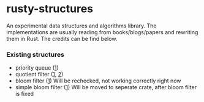 # rusty-structures
An experimental data structures and algorithms library. The implementations are usually reading from books/blogs/papers and rewriting them in Rust. The credits can be find below.

### Existing structures

- priority queue ([1](https://github.com/mlarocca/AlgorithmsAndDataStructuresInAction))
- quotient filter ([1](https://www.manning.com/books/algorithms-and-data-structures-for-massive-datasets), [2](https://www.gakhov.com/articles/quotient-filters.html))
- bloom filter ([1](https://github.com/mlarocca/AlgorithmsAndDataStructuresInAction))
    Will be rechecked, not working correctly right now
- simple bloom filter ([1](https://www.manning.com/books/algorithms-and-data-structures-for-massive-datasets))
    Will be moved to seperate crate, after bloom filter is fixed
